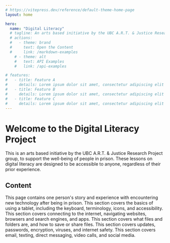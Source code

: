 ```yaml
---
# https://vitepress.dev/reference/default-theme-home-page
layout: home

hero:
  name: "Digital Literacy"
  # tagline: An arts based initiative by the UBC A.R.T. & Justice Research Project group.
  # actions:
  #   - theme: brand
  #     text: Open the Content
  #     link: /markdown-examples
    # - theme: alt
    #   text: API Examples
    #   link: /api-examples

# features:
#   - title: Feature A
#     details: Lorem ipsum dolor sit amet, consectetur adipiscing elit
#   - title: Feature B
#     details: Lorem ipsum dolor sit amet, consectetur adipiscing elit
#   - title: Feature C
#     details: Lorem ipsum dolor sit amet, consectetur adipiscing elit
---
```


# Welcome to the Digital Literacy Project
This is an arts based initiative by the UBC A.R.T. & Justice Research Project group, to support the well-being of people in prison. These lessons on digital literacy are designed to be accessible to anyone, regardless of their prior experience.

## Content

<VitepressCardContainer :cols="2">
  <VitepressCard
    mdiIcon="monitor-cellphone"
    iconColor="var(--vp-c-brand-2)"
    title="Introduction"
    link="./tech-terror-experience"
    linkText="Go to section"
  >
    This page contains one person's story and experience with encountering new technology after being in prison.
  </VitepressCard>
  <VitepressCard
    mdiIcon="cellphone"
    iconColor="var(--vp-c-brand-2)"
    title="Navigating Your Tablet"
    link="./1-tablet-navigation/index"
    linkText="Go to section"
  >
    This section covers the basics of using a tablet, including the keyboard, terminology, icons, and accessibility.
  </VitepressCard>
  <VitepressCard
    mdiIcon="apps"
    iconColor="var(--vp-c-brand-2)"
    title="Apps and the Internet"
    link="./2-apps-and-internet/index"
    linkText="Go to section"
  >
    This section covers connecting to the internet, navigating websites, browsers and search engines, and apps.
  </VitepressCard>
  <VitepressCard
    mdiIcon="folder"
    iconColor="var(--vp-c-brand-2)"
    title="Files"
    link="./3-file-system/index"
    linkText="Go to section"
  >
    This section covers what files and folders are, and how to save or share files.
  </VitepressCard>
  <VitepressCard
    mdiIcon="shield-alert"
    iconColor="var(--vp-c-brand-2)"
    title="Staying Safe"
    link="./4-staying-safe/index"
    linkText="Go to section"
  >
    This section covers updates, passwords, encryption, viruses, and internet safety.
  </VitepressCard>
  <VitepressCard
    mdiIcon="forum-outline"
    iconColor="var(--vp-c-brand-2)"
    title="Communication"
    link="./5-communication/index"
    linkText="Go to section"
  >
    This section covers email, texting, direct messaging, video calls, and social media.
  </VitepressCard>
</VitepressCardContainer>

<!-- Find and replace

body="(.*)"\n(.*)\n(.*)\n(.*)

$2\n$3\n>\n$1\n</VitepressCard>
-->
